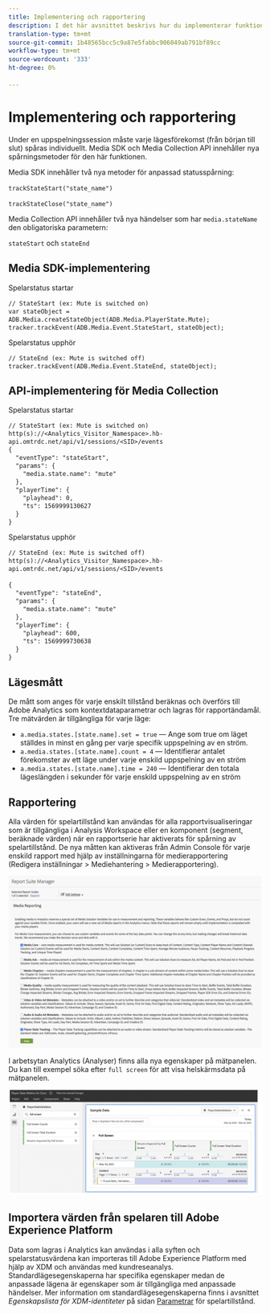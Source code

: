 ```yaml
---
title: Implementering och rapportering
description: I det här avsnittet beskrivs hur du implementerar funktionen för spårning av spelartillstånd, inklusive .
translation-type: tm+mt
source-git-commit: 1b48565bcc5c9a87e5fabbc906049ab791bf89cc
workflow-type: tm+mt
source-wordcount: '333'
ht-degree: 0%

---
```



# Implementering och rapportering

Under en uppspelningssession måste varje lägesförekomst (från början till slut) spåras individuellt. Media SDK och Media Collection API innehåller nya spårningsmetoder för den här funktionen.

Media SDK innehåller två nya metoder för anpassad statusspårning:

`trackStateStart("state_name")`

`trackStateClose("state_name")`


Media Collection API innehåller två nya händelser som har `media.stateName` den obligatoriska parametern:

`stateStart` och `stateEnd`

## Media SDK-implementering

Spelarstatus startar

```
// StateStart (ex: Mute is switched on)
var stateObject = ADB.Media.createStateObject(ADB.Media.PlayerState.Mute);
tracker.trackEvent(ADB.Media.Event.StateStart, stateObject);
```

Spelarstatus upphör

```
// StateEnd (ex: Mute is switched off)
tracker.trackEvent(ADB.Media.Event.StateEnd, stateObject);
```


## API-implementering för Media Collection

Spelarstatus startar

```
// StateStart (ex: Mute is switched on)
http(s)://<Analytics_Visitor_Namespace>.hb-api.omtrdc.net/api/v1/sessions/<SID>/events
{
  "eventType": "stateStart",
  "params": {
    "media.state.name": "mute"
  },
  "playerTime": {
    "playhead": 0,
    "ts": 1569999130627
  }
}
```

Spelarstatus upphör

```
// StateEnd (ex: Mute is switched off)
http(s)://<Analytics_Visitor_Namespace>.hb-api.omtrdc.net/api/v1/sessions/<SID>/events

{
  "eventType": "stateEnd",
  "params": {
    "media.state.name": "mute"
  },
  "playerTime": {
    "playhead": 600,
    "ts": 1569999730638
  }
}
```

## Lägesmått

De mått som anges för varje enskilt tillstånd beräknas och överförs till Adobe Analytics som kontextdataparametrar och lagras för rapportändamål. Tre mätvärden är tillgängliga för varje läge:

* `a.media.states.[state.name].set = true` — Ange som true om läget ställdes in minst en gång per varje specifik uppspelning av en ström.
* `a.media.states.[state.name].count = 4` — Identifierar antalet förekomster av ett läge under varje enskild uppspelning av en ström
* `a.media.states.[state.name].time = 240` — Identifierar den totala lägeslängden i sekunder för varje enskild uppspelning av en ström

## Rapportering

Alla värden för spelartillstånd kan användas för alla rapportvisualiseringar som är tillgängliga i Analysis Workspace eller en komponent (segment, beräknade värden) när en rapportserie har aktiverats för spårning av spelartillstånd. De nya måtten kan aktiveras från Admin Console för varje enskild rapport med hjälp av inställningarna för medierapportering (Redigera inställningar > Mediehantering > Medierapportering).

![](assets/report-setup.png)

I arbetsytan Analytics (Analyser) finns alla nya egenskaper på mätpanelen. Du kan till exempel söka efter `full screen` för att visa helskärmsdata på mätpanelen.

![](assets/full-screen-report.png)

## Importera värden från spelaren till Adobe Experience Platform

Data som lagras i Analytics kan användas i alla syften och spelarstatusvärdena kan importeras till Adobe Experience Platform med hjälp av XDM och användas med kundreseanalys. Standardlägesegenskaperna har specifika egenskaper medan de anpassade lägena är egenskaper som är tillgängliga med anpassade händelser. Mer information om standardlägesegenskaperna finns i avsnittet *Egenskapslista för XDM-identiteter* på sidan [Parametrar](/help/metrics-and-metadata/player-state-parameters.md) för spelartillstånd.
